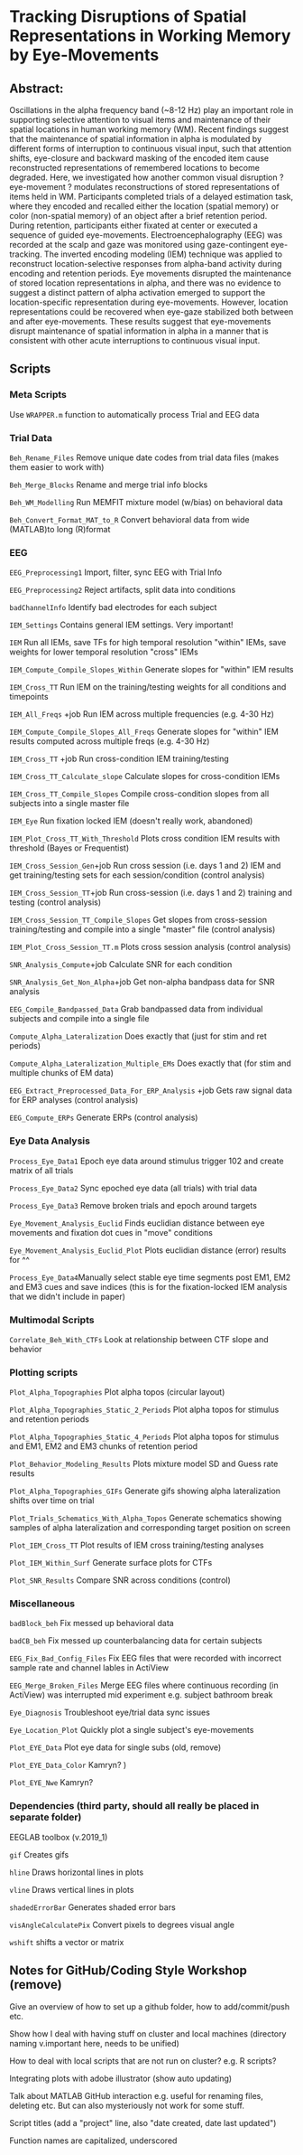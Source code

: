 # Tracking Disruptions of Spatial Representations in Working Memory by Eye-Movements

## Abstract: 

Oscillations in the alpha frequency band (~8-12 Hz) play an important role in supporting selective attention to visual items and maintenance of their spatial locations in human working memory (WM).  Recent findings suggest that the maintenance of spatial information in alpha is modulated by different forms of interruption to continuous visual input, such that attention shifts, eye-closure and backward masking of the encoded item cause reconstructed representations of remembered locations to become degraded.  Here, we investigated how another common visual disruption ? eye-movement ? modulates reconstructions of stored representations of items held in WM.  Participants completed trials of a delayed estimation task, where they encoded and recalled either the location (spatial memory) or color (non-spatial memory) of an object after a brief retention period.  During retention, participants either fixated at center or executed a sequence of guided eye-movements.  Electroencephalography (EEG) was recorded at the scalp and gaze was monitored using gaze-contingent eye-tracking.  The inverted encoding modeling (IEM) technique was applied to reconstruct location-selective responses from alpha-band activity during encoding and retention periods.  Eye movements disrupted the maintenance of stored location representations in alpha, and there was no evidence to suggest a distinct pattern of alpha activation emerged to support the location-specific representation during eye-movements.  However, location representations could be recovered when eye-gaze stabilized both between and after eye-movements.  These results suggest that eye-movements disrupt maintenance of spatial information in alpha in a manner that is consistent with other acute interruptions to continuous visual input. 


## Scripts


### Meta Scripts

Use `WRAPPER.m` function to automatically process Trial and EEG data


### Trial Data

`Beh_Rename_Files` Remove unique date codes from trial data files (makes them easier to work with)

`Beh_Merge_Blocks` Rename and merge trial info blocks

`Beh_WM_Modelling` Run MEMFIT mixture model (w/bias) on behavioral data

`Beh_Convert_Format_MAT_to_R` Convert behavioral data from wide (MATLAB)to long (R)format


### EEG 

`EEG_Preprocessing1` Import, filter, sync EEG with Trial Info
 
`EEG_Preprocessing2` Reject artifacts, split data into conditions

`badChannelInfo` Identify bad electrodes for each subject

`IEM_Settings` Contains general IEM settings. Very important!

`IEM` Run all IEMs, save TFs for high temporal resolution "within" IEMs, save weights for lower temporal resolution "cross" IEMs
 
`IEM_Compute_Compile_Slopes_Within` Generate slopes for "within" IEM results

`IEM_Cross_TT` Run IEM on the training/testing weights for all conditions and timepoints

`IEM_All_Freqs` +job Run IEM across multiple frequencies (e.g. 4-30 Hz)

`IEM_Compute_Compile_Slopes_All_Freqs` Generate slopes for "within" IEM results computed across multiple freqs (e.g. 4-30 Hz)

`IEM_Cross_TT` +job Run cross-condition IEM training/testing

`IEM_Cross_TT_Calculate_slope` Calculate slopes for cross-condition IEMs

`IEM_Cross_TT_Compile_Slopes` Compile cross-condition slopes from all subjects into a single master file

`IEM_Eye` Run fixation locked IEM (doesn't really work, abandoned)

`IEM_Plot_Cross_TT_With_Threshold` Plots cross condition IEM results with threshold (Bayes or Frequentist)

`IEM_Cross_Session_Gen`+job Run cross session (i.e. days 1 and 2) IEM and get training/testing sets for each session/condition (control analysis)

`IEM_Cross_Session_TT`+job Run cross-session (i.e. days 1 and 2) training and testing (control analysis)

`IEM_Cross_Session_TT_Compile_Slopes` Get slopes from cross-session training/testing and compile into a single "master" file (control analysis)

`IEM_Plot_Cross_Session_TT.m` Plots cross session analysis (control analysis)

`SNR_Analysis_Compute`+job Calculate SNR for each condition

`SNR_Analysis_Get_Non_Alpha`+job Get non-alpha bandpass data for SNR analysis

`EEG_Compile_Bandpassed_Data` Grab bandpassed data from individual subjects and compile into a single file

`Compute_Alpha_Lateralization` Does exactly that (just for stim and ret periods)

`Compute_Alpha_Lateralization_Multiple_EMs` Does exactly that (for stim and multiple chunks of EM data)

`EEG_Extract_Preprocessed_Data_For_ERP_Analysis` +job Gets raw signal data for ERP analyses (control analysis)

`EEG_Compute_ERPs` Generate ERPs (control analysis)


### Eye Data Analysis

`Process_Eye_Data1` Epoch eye data around stimulus trigger 102 and create matrix of all trials

`Process_Eye_Data2` Sync epoched eye data (all trials) with trial data

`Process_Eye_Data3` Remove broken trials and epoch around targets

`Eye_Movement_Analysis_Euclid` Finds euclidian distance between eye movements and fixation dot cues in "move" conditions

`Eye_Movement_Analysis_Euclid_Plot` Plots euclidian distance (error) results for ^^

`Process_Eye_Data4`Manually select stable eye time segments post EM1, EM2 and EM3 cues and save indices (this is for the fixation-locked IEM analysis that we didn't include in paper)


### Multimodal Scripts

`Correlate_Beh_With_CTFs` Look at relationship between CTF slope and behavior


### Plotting scripts

`Plot_Alpha_Topographies` Plot alpha topos (circular layout)

`Plot_Alpha_Topographies_Static_2_Periods` Plot alpha topos for stimulus and retention periods

`Plot_Alpha_Topographies_Static_4_Periods` Plot alpha topos for stimulus and EM1, EM2 and EM3 chunks of retention period

`Plot_Behavior_Modeling_Results` Plots mixture model SD and Guess rate results

`Plot_Alpha_Topographies_GIFs` Generate gifs showing alpha lateralization shifts over time on trial

`Plot_Trials_Schematics_With_Alpha_Topos` Generate schematics showing samples of alpha lateralization and corresponding target position on screen

`Plot_IEM_Cross_TT` Plot results of IEM cross training/testing analyses

`Plot_IEM_Within_Surf` Generate surface plots for CTFs

`Plot_SNR_Results` Compare SNR across conditions (control)


### Miscellaneous

`badBlock_beh` Fix messed up behavioral data

`badCB_beh` Fix messed up counterbalancing data for certain subjects

`EEG_Fix_Bad_Config_Files` Fix EEG files that were recorded with incorrect sample rate and channel lables in ActiView

`EEG_Merge_Broken_Files` Merge EEG files where continuous recording (in ActiView) was interrupted mid experiment e.g. subject bathroom break

`Eye_Diagnosis` Troubleshoot eye/trial data sync issues

`Eye_Location_Plot` Quickly plot a single subject's eye-movements

`Plot_EYE_Data` Plot eye data for single subs (old, remove)

`Plot_EYE_Data_Color` Kamryn? )

`Plot_EYE_Nwe` Kamryn?


### Dependencies (third party, should all really be placed in separate folder)

EEGLAB toolbox (v.2019_1)

`gif` Creates gifs

`hline` Draws horizontal lines in plots

`vline` Draws vertical lines in plots

`shadedErrorBar` Generates shaded error bars

`visAngleCalculatePix` Convert pixels to degrees visual angle

`wshift` shifts a vector or matrix


## Notes for GitHub/Coding Style Workshop (remove)

Give an overview of how to set up a github folder, how to add/commit/push etc. 

Show how I deal with having stuff on cluster and local machines (directory naming v.important here, needs to be unified)

How to deal with local scripts that are not run on cluster? e.g. R scripts?

Integrating plots with adobe illustrator (show auto updating)

Talk about MATLAB GitHub interaction e.g. useful for renaming files, deleting etc. But can also mysteriously not work for some stuff.

Script titles (add a "project" line, also "date created, date last updated")

Function names are capitalized, underscored